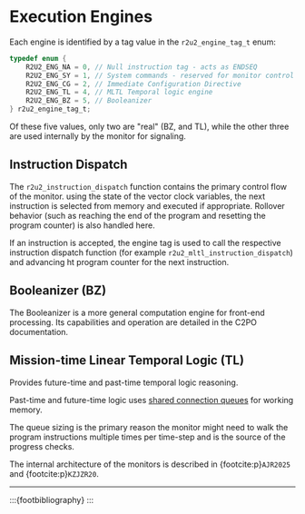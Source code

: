 # Execution Engines

Each engine is identified by a tag value in the `r2u2_engine_tag_t` enum:

```C
typedef enum {
    R2U2_ENG_NA = 0, // Null instruction tag - acts as ENDSEQ
    R2U2_ENG_SY = 1, // System commands - reserved for monitor control
    R2U2_ENG_CG = 2, // Immediate Configuration Directive
    R2U2_ENG_TL = 4, // MLTL Temporal logic engine
    R2U2_ENG_BZ = 5, // Booleanizer
} r2u2_engine_tag_t;
```

Of these five values, only two are "real" (BZ, and TL), while the other three are used internally by the monitor for signaling.

## Instruction Dispatch

The `r2u2_instruction_dispatch` function contains the primary control flow of the monitor.
using the state of the vector clock variables, the next instruction is selected from memory and executed if appropriate.
Rollover behavior (such as reaching the end of the program and resetting the program counter) is also handled here.

If an instruction is accepted, the engine tag is used to call the respective instruction dispatch function (for example `r2u2_mltl_instruction_dispatch`) and advancing ht program counter for the next instruction.

## Booleanizer (BZ)

The Booleanizer is a more general computation engine for front-end processing.
Its capabilities and operation are detailed in the C2PO documentation.

## Mission-time Linear Temporal Logic (TL)

Provides future-time and past-time temporal logic reasoning.

Past-time and future-time logic uses [shared connection queues](./memory.md#shared-connection-queue) for working memory.

The queue sizing is the primary reason the monitor might need to walk the program instructions multiple times per time-step and is the source of the progress checks.

The internal architecture of the monitors is described in {footcite:p}`AJR2025` and {footcite:p}`KZJZR20`.

---

:::{footbibliography}
:::
